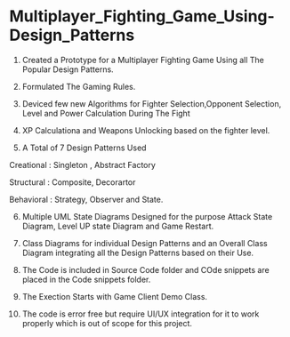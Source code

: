 # Multiplayer_Fighting_Game_Using-Design_Patterns
1. Created a Prototype for a Multiplayer Fighting Game Using all The Popular Design Patterns.

2. Formulated The Gaming Rules.

3. Deviced few new Algorithms for Fighter Selection,Opponent Selection, Level and Power Calculation During The Fight

4. XP Calculationa and Weapons Unlocking based on the fighter level.

5. A Total of 7 Design Patterns Used

  Creational : Singleton , Abstract Factory

  Structural : Composite, Decorartor

  Behavioral : Strategy, Observer and State.

6. Multiple UML State Diagrams Designed for the purpose Attack State Diagram, Level UP state Diagram and Game Restart.

7. Class Diagrams for individual Design Patterns and an Overall Class Diagram integrating all the Design Patterns based on their Use.

8. The Code is included in Source Code folder and COde snippets are placed in the Code snippets folder.

9. The Exection Starts with Game Client Demo Class.

10. The code is error free but require UI/UX integration for it to work properly which is out of scope for this project.
